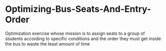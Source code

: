 # Optimizing-Bus-Seats-And-Entry-Order
Optimization exercise whose mission is to assign seats to a group of students according to specific conditions and the order they must get inside the bus to waste the least amount of time 
